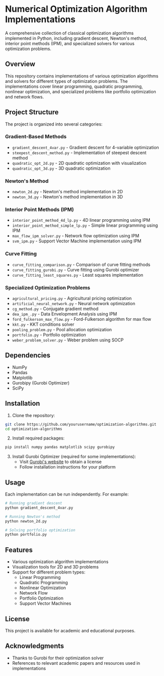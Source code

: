 # Numerical Optimization Algorithm Implementations

A comprehensive collection of classical optimization algorithms implemented in Python, including gradient descent, Newton's method, interior point methods (IPM), and specialized solvers for various optimization problems.

## Overview

This repository contains implementations of various optimization algorithms and solvers for different types of optimization problems. The implementations cover linear programming, quadratic programming, nonlinear optimization, and specialized problems like portfolio optimization and network flows.

## Project Structure

The project is organized into several categories:

### Gradient-Based Methods
- `gradient_descent_4var.py` - Gradient descent for 4-variable optimization
- `steepest_descent_method.py` - Implementation of steepest descent method
- `quadratic_opt_2d.py` - 2D quadratic optimization with visualization
- `quadratic_opt_3d.py` - 3D quadratic optimization

### Newton's Method
- `newton_2d.py` - Newton's method implementation in 2D
- `newton_3d.py` - Newton's method implementation in 3D

### Interior Point Methods (IPM)
- `interior_point_method_4d_lp.py` - 4D linear programming using IPM
- `interior_point_method_simple_lp.py` - Simple linear programming using IPM
- `max_flow_ipm_solver.py` - Network flow optimization using IPM
- `svm_ipm.py` - Support Vector Machine implementation using IPM

### Curve Fitting
- `curve_fitting_comparison.py` - Comparison of curve fitting methods
- `curve_fitting_gurobi.py` - Curve fitting using Gurobi optimizer
- `curve_fitting_least_squares.py` - Least squares implementation

### Specialized Optimization Problems
- `agricultural_pricing.py` - Agricultural pricing optimization
- `artificial_neural_network.py` - Neural network optimization
- `cg_method.py` - Conjugate gradient method
- `dea_ipm_.py` - Data Envelopment Analysis using IPM
- `ford_fulkerson_max_flow.py` - Ford-Fulkerson algorithm for max flow
- `kkt.py` - KKT conditions solver
- `pooling_problem.py` - Pool allocation optimization
- `portfolio.py` - Portfolio optimization
- `weber_problem_solver.py` - Weber problem using SOCP

## Dependencies

- NumPy
- Pandas
- Matplotlib
- Gurobipy (Gurobi Optimizer)
- SciPy

## Installation

1. Clone the repository:
```bash
git clone https://github.com/yourusername/optimization-algorithms.git
cd optimization-algorithms
```

2. Install required packages:
```bash
pip install numpy pandas matplotlib scipy gurobipy
```

3. Install Gurobi Optimizer (required for some implementations):
   - Visit [Gurobi's website](https://www.gurobi.com/) to obtain a license
   - Follow installation instructions for your platform

## Usage

Each implementation can be run independently. For example:

```python
# Running gradient descent
python gradient_descent_4var.py

# Running Newton's method
python newton_2d.py

# Solving portfolio optimization
python portfolio.py
```

## Features

- Various optimization algorithm implementations
- Visualization tools for 2D and 3D problems
- Support for different problem types:
  - Linear Programming
  - Quadratic Programming
  - Nonlinear Optimization
  - Network Flow
  - Portfolio Optimization
  - Support Vector Machines

## License

This project is available for academic and educational purposes.

## Acknowledgments

- Thanks to Gurobi for their optimization solver
- References to relevant academic papers and resources used in implementations
